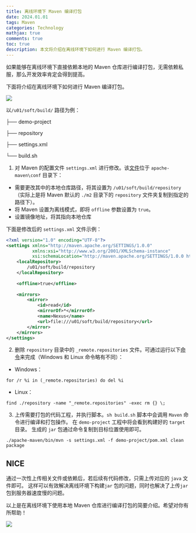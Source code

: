 ```yaml
---
title: 离线环境下 Maven 编译打包
date: 2024.01.01
tags: Maven
categories: Technology  
mathjax: true 
comments: true
toc: true
description: 本文将介绍在离线环境下如何进行 Maven 编译打包。
---
```


如果能够在离线环境下直接依赖本地的 Maven 仓库进行编译打包，无需依赖私服，那么开发效率肯定会得到提高。

下面将介绍在离线环境下如何进行 Maven 编译打包。

![](https://wyiyi.github.io/amber/contents/2023/apache-maven.png)

以`/u01/soft/build/` 路径为例：

├── demo-project

├── repository

├── settings.xml

└── build.sh


1. 对 Maven 的配置文件 `settings.xml` 进行修改。该[文件](https://maven.apache.org/settings.html)位于 `apache-maven\conf` 目录下：
- 需要更改其中的本地仓库路径，将其设置为 `/u01/soft/build/repository`（实际上是将 Maven 默认的 `./m2` 目录下的 `repository` 文件夹复制到指定的路径下）。
- 将 Maven 设置为离线模式，即将 `offline` 参数设置为 `true`。
- 设置镜像地址，将其指向本地仓库

下面是修改后的 `settings.xml` 文件示例：
```xml
<?xml version="1.0" encoding="UTF-8"?>
<settings xmlns="http://maven.apache.org/SETTINGS/1.0.0"
          xmlns:xsi="http://www.w3.org/2001/XMLSchema-instance"
          xsi:schemaLocation="http://maven.apache.org/SETTINGS/1.0.0 http://maven.apache.org/xsd/settings-1.0.0.xsd">
    <localRepository>
        /u01/soft/build/repository
    </localRepository>
    
    <offline>true</offline>
    
    <mirrors>
        <mirror>
            <id>read</id>
            <mirrorOf>*</mirrorOf>
            <name>Nexus</name>
            <url>file:///u01/soft/build/repository</url>
        </mirror>
    </mirrors>
</settings>
```

2. 删除 `repository` 目录中的 `_remote.repositories` 文件。可通过运行以下[命令](https://blog.csdn.net/Remember_Z/article/details/119523295)来完成（Windows 和 Linux 命令略有不同）：
- Windows：
```
for /r %i in (_remote.repositories) do del %i
```
- Linux：
```
find ./repository -name "_remote.repositories" -exec rm {} \;
```

3. 上传需要打包的代码工程，并执行脚本。`sh build.sh` 脚本中会调用 `Maven` 命令进行编译和打包操作。 
在 `demo-project` 工程中将会看到构建好的 `target` 目录。 生成的 `jar` 包通过命令复制到目标位置使用即可。
```shell
./apache-maven/bin/mvn -s settings.xml -f demo-project/pom.xml clean package
```

## NICE
通过一次性上传相关文件或依赖后，若后续有代码修改，只需上传对应的 `java` 文件即可。
这样可以有效解决离线环境下构建`jar` 包的问题，同时也解决了上传`jar` 包到服务器速度慢的问题。

以上是在离线环境下使用本地 Maven 仓库进行编译打包的简要介绍。希望对你有所帮助！

![](https://wyiyi.github.io/amber/contents/2023/nice.gif)

